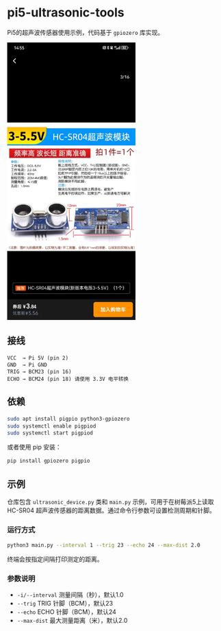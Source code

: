 # pi5-ultrasonic-tools

Pi5的超声波传感器使用示例，代码基于 `gpiozero` 库实现。

<img src="doc/device.jpg" alt="Device" width="300" />

## 接线

```
VCC  → Pi 5V (pin 2)
GND  → Pi GND
TRIG → BCM23 (pin 16)
ECHO → BCM24 (pin 18) 请使用 3.3V 电平转换
```

## 依赖

```bash
sudo apt install pigpio python3-gpiozero
sudo systemctl enable pigpiod
sudo systemctl start pigpiod
```

或者使用 pip 安装：

```bash
pip install gpiozero pigpio
```

## 示例

仓库包含 `ultrasonic_device.py` 类和 `main.py` 示例，可用于在树莓派5上读取 HC-SR04 超声波传感器的距离数据。通过命令行参数可设置检测周期和针脚。
### 运行方式

```bash
python3 main.py --interval 1 --trig 23 --echo 24 --max-dist 2.0
```

终端会按指定间隔打印测定的距离。

### 参数说明

- `-i/--interval` 测量间隔（秒），默认1.0
- `--trig` TRIG 针脚（BCM），默认23
- `--echo` ECHO 针脚（BCM），默认24
- `--max-dist` 最大测量距离（米），默认2.0
